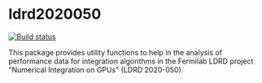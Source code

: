 # ldrd2020050
[![Build status](https://travis-ci.com/marcpaterno/ldrd2020050.svg?branch=master)](https://travis-ci.com/marcpaterno/ldrd2020050)

This package provides utility functions to help in the analysis of performance
data for integration algorithms in the Fermilab LDRD project "Numerical
Integration on GPUs" (LDRD 2020-050).
